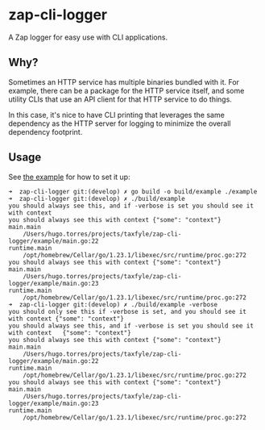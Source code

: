 # zap-cli-logger

A Zap logger for easy use with CLI applications.

## Why?

Sometimes an HTTP service has multiple binaries bundled with it. For example,
there can be a package for the HTTP service itself, and some utility CLIs that
use an API client for that HTTP service to do things.

In this case, it's nice to have CLI printing that leverages the same dependency
as the HTTP server for logging to minimize the overall dependency footprint.

## Usage

See [the example](./example/) for how to set it up:

```
➜  zap-cli-logger git:(develop) ✗ go build -o build/example ./example
➜  zap-cli-logger git:(develop) ✗ ./build/example
you should always see this, and if -verbose is set you should see it with context
you should always see this with context	{"some": "context"}
main.main
	/Users/hugo.torres/projects/taxfyle/zap-cli-logger/example/main.go:22
runtime.main
	/opt/homebrew/Cellar/go/1.23.1/libexec/src/runtime/proc.go:272
you should always see this with context	{"some": "context"}
main.main
	/Users/hugo.torres/projects/taxfyle/zap-cli-logger/example/main.go:23
runtime.main
	/opt/homebrew/Cellar/go/1.23.1/libexec/src/runtime/proc.go:272
➜  zap-cli-logger git:(develop) ✗ ./build/example -verbose
you should only see this if -verbose is set, and you should see it with context	{"some": "context"}
you should always see this, and if -verbose is set you should see it with context	{"some": "context"}
you should always see this with context	{"some": "context"}
main.main
	/Users/hugo.torres/projects/taxfyle/zap-cli-logger/example/main.go:22
runtime.main
	/opt/homebrew/Cellar/go/1.23.1/libexec/src/runtime/proc.go:272
you should always see this with context	{"some": "context"}
main.main
	/Users/hugo.torres/projects/taxfyle/zap-cli-logger/example/main.go:23
runtime.main
	/opt/homebrew/Cellar/go/1.23.1/libexec/src/runtime/proc.go:272
```
